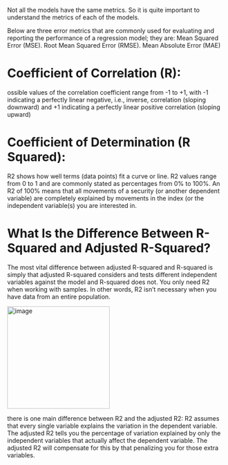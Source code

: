 Not all the models have the same metrics. So it is quite important to understand the metrics of each of the models.

Below are three error metrics that are commonly used for evaluating and reporting the performance of a regression model; they are:
Mean Squared Error (MSE).
Root Mean Squared Error (RMSE).
Mean Absolute Error (MAE)

# Coefficient of Correlation (R):
ossible values of the correlation coefficient range from -1 to +1, with -1 indicating a perfectly linear negative, i.e.,
inverse, correlation (sloping downward) and +1 indicating a perfectly linear positive correlation (sloping upward)

# Coefficient of Determination (R Squared): 
R2 shows how well terms (data points) fit a curve or line. R2 values range from 0 to 1 and are commonly stated as percentages from 0% to 100%.
An R2 of 100% means that all movements of a security (or another dependent variable) are completely explained by movements in the index (or the 
independent variable(s) you are interested in.

# What Is the Difference Between R-Squared and Adjusted R-Squared? 
The most vital difference between adjusted R-squared and R-squared is simply that adjusted R-squared considers and tests different
independent variables against the model and R-squared does not. You only need R2 when working with samples. In other words, R2 isn’t necessary 
when you have data from an entire population.

<img width="237" alt="image" src="https://user-images.githubusercontent.com/31846843/172531437-3dd5ca20-3b55-41d6-a850-d7dbd7371faa.png">

there is one main difference between R2 and the adjusted R2: R2 assumes that every single variable explains the variation in the dependent variable. 
The adjusted R2 tells you the percentage of variation explained by only the independent variables that actually affect the dependent variable. 
The adjusted R2 will compensate for this by that penalizing you for those extra variables.
